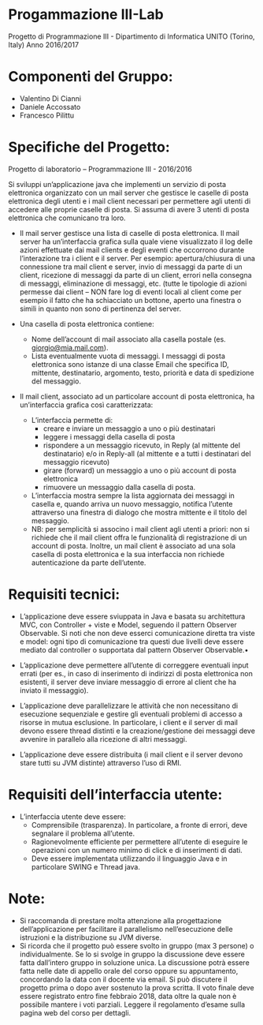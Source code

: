 # Progammazione III-Lab
Progetto di Programmazione III - Dipartimento di Informatica UNITO (Torino, Italy)
Anno 2016/2017

# Componenti del Gruppo:
  - Valentino Di Cianni
  - Daniele Accossato
  - Francesco Pilittu
  
# Specifiche del Progetto:
Progetto di laboratorio – Programmazione III - 2016/2016

Si sviluppi un’applicazione java che implementi un servizio di posta elettronica
organizzato con un mail server che gestisce le caselle di posta elettronica degli utenti
e i mail client necessari per permettere agli utenti di accedere alle proprie caselle di
posta. Si assuma di avere 3 utenti di posta elettronica che comunicano tra loro.
  - Il mail server gestisce una lista di caselle di posta elettronica. Il mail server ha
  un’interfaccia grafica sulla quale viene visualizzato il log delle azioni effettuate
  dai mail clients e degli eventi che occorrono durante l’interazione tra i client e il
  server. Per esempio: apertura/chiusura di una connessione tra mail client e server,
  invio di messaggi da parte di un client, ricezione di messaggi da parte di un client,
  errori nella consegna di messaggi, eliminazione di messaggi, etc. (tutte le tipologie
  di azioni permesse dai client – NON fare log di eventi locali al client come per
  esempio il fatto che ha schiacciato un bottone, aperto una finestra o simili in
  quanto non sono di pertinenza del server.
  - Una casella di posta elettronica contiene:
    - Nome dell’account di mail associato alla casella postale (es.
    giorgio@mia.mail.com).
    - Lista eventualmente vuota di messaggi. I messaggi di posta elettronica
    sono istanze di una classe Email che specifica ID, mittente, destinatario,
    argomento, testo, priorità e data di spedizione del messaggio.
    
    
- Il mail client, associato ad un particolare account di posta elettronica, ha
un’interfaccia grafica così caratterizzata:
  - L’interfaccia permette di:
    - creare e inviare un messaggio a uno o più destinatari
    - leggere i messaggi della casella di posta
    - rispondere a un messaggio ricevuto, in Reply (al mittente del
    destinatario) e/o in Reply-all (al mittente e a tutti i destinatari del
    messaggio ricevuto)
    - girare (forward) un messaggio a uno o più account di posta
    elettronica
    - rimuovere un messaggio dalla casella di posta.
  - L’interfaccia mostra sempre la lista aggiornata dei messaggi in casella e,
  quando arriva un nuovo messaggio, notifica l’utente attraverso una finestra
  di dialogo che mostra mittente e il titolo del messaggio.
  - NB: per semplicità si associno i mail client agli utenti a priori: non si
  richiede che il mail client offra le funzionalità di registrazione di un
  account di posta. Inoltre, un mail client è associato ad una sola casella di
  posta elettronica e la sua interfaccia non richiede autenticazione da parte
  dell’utente.
  
# Requisiti tecnici:
- L’applicazione deve essere sviuppata in Java e basata su architettura MVC, con
Controller + viste e Model, seguendo il pattern Observer Observable. Si noti che
non deve esserci comunicazione diretta tra viste e model: ogni tipo di
comunicazione tra questi due livelli deve essere mediato dal controller o
supportata dal pattern Observer Observable.•

- L’applicazione deve permettere all’utente di correggere eventuali input errati (per
es., in caso di inserimento di indirizzi di posta elettronica non esistenti, il server
deve inviare messaggio di errore al client che ha inviato il messaggio).
- L’applicazione deve parallelizzare le attività che non necessitano di esecuzione
sequenziale e gestire gli eventuali problemi di accesso a risorse in mutua
esclusione. In particolare, i client e il server di mail devono essere thread distinti e
la creazione/gestione dei messaggi deve avvenire in parallelo alla ricezione di altri
messaggi.
- L’applicazione deve essere distribuita (i mail client e il server devono stare tutti
su JVM distinte) attraverso l’uso di RMI.
# Requisiti dell’interfaccia utente:
- L’interfaccia utente deve essere:
  - Comprensibile (trasparenza). In particolare, a fronte di errori, deve
  segnalare il problema all’utente.
  - Ragionevolmente efficiente per permettere all’utente di eseguire le
  operazioni con un numero minimo di click e di inserimenti di dati.
  - Deve essere implementata utilizzando il linguaggio Java e in particolare
  SWING e Thread java.
  
# Note:
- Si raccomanda di prestare molta attenzione alla progettazione dell’applicazione
per facilitare il parallelismo nell’esecuzione delle istruzioni e la distribuzione su
JVM diverse.
- Si ricorda che il progetto può essere svolto in gruppo (max 3 persone) o
individualmente. Se lo si svolge in gruppo la discussione deve essere fatta
dall’intero gruppo in soluzione unica. La discussione potrà essere fatta nelle date
di appello orale del corso oppure su appuntamento, concordando la data con il
docente via email. Si può discutere il progetto prima o dopo aver sostenuto la
prova scritta. Il voto finale deve essere registrato entro fine febbraio 2018, data
oltre la quale non è possibile mantere i voti parziali. Leggere il regolamento
d’esame sulla pagina web del corso per dettagli.
